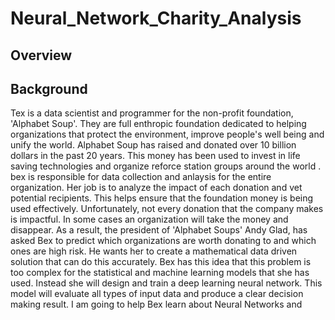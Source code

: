 # Neural_Network_Charity_Analysis

## Overview

## Background
Tex is a data scientist and programmer for the non-profit foundation, 'Alphabet Soup'. They are full enthropic foundation dedicated to helping organizations that protect the environment, improve people's well being and unify the world. Alphabet Soup has raised and donated over 10 billion dollars in the past 20 years. This money has been used to invest in life saving technologies and organize reforce station groups around the world . bex is responsible for data collection and anlaysis for the entire organization. Her job is to analyze the impact of each donation and vet potential recipients. This helps ensure that the foundation money is being used effectively. Unfortunately, not every donation that the company makes is impactful. In some cases an organization will take the money and disappear. As a result, the president of 'Alphabet Soups' Andy Glad, has asked Bex to predict which organizations are worth donating to and which ones are high risk. He wants her to create a mathematical data driven solution that can do this accurately. Bex has this idea that this problem is too complex for the statistical and machine learning models that she has used. Instead she will design and train a deep learning neural network. This model will evaluate all types of input data and produce a clear decision making result. I am going to help Bex learn about Neural Networks and 
